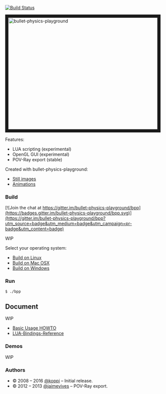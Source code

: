 [![Build Status](https://travis-ci.org/bullet-physics-playground/bpp.svg?branch=master)](https://travis-ci.org/bullet-physics-playground/bpp)

<a
href="https://www.youtube.com/watch?v=wyuDqjGvYWo&index=1&list=PL-OhsevLGGI2bFpOqzqnWsGILh9a5YkDr" target="_blank"><img src="http://img.youtube.com/vi/wyuDqjGvYWo/0.jpg" alt="bullet-physics-playground" width="480" height="360" border="10" /></a>

Features:

* LUA scripting  (experimental)
* OpenGL GUI     (experimental)
* POV-Ray export (stable)

Created with bullet-physics-playground:

* [Still images](https://github.com/bullet-physics-playground/bpp/wiki/Still-images)
* [Animations](https://github.com/bullet-physics-playground/bpp/wiki/Animations)

### Build

[![Join the chat at https://gitter.im/bullet-physics-playground/bpp](https://badges.gitter.im/bullet-physics-playground/bpp.svg)](https://gitter.im/bullet-physics-playground/bpp?utm_source=badge&utm_medium=badge&utm_campaign=pr-badge&utm_content=badge)

WIP

Select your operating system:

 * [Build on Linux](https://github.com/bullet-physics-playground/bpp/wiki/Build-on-Linux)
 * [Build on Mac OSX](https://github.com/bullet-physics-playground/bpp/wiki/Build-on-Mac-OSX)
 * [Build on Windows](https://github.com/bullet-physics-playground/bpp/wiki/Build-on-Windows)

### Run

```
$ ./bpp
```

## Document

WIP

* [Basic Usage HOWTO](https://github.com/bullet-physics-playground/bpp/wiki/Basic-Usage-HOWTO)
* [LUA-Bindings-Reference](https://github.com/bullet-physics-playground/bpp/wiki/LUA-Bindings-Reference)

### Demos

WIP

### Authors

* © 2008 – 2016 [@koppi](https://github.com/koppi) – Initial release.
* © 2012 – 2013 [@jaimevives](https://github.com/jaimevives) – POV-Ray export.

